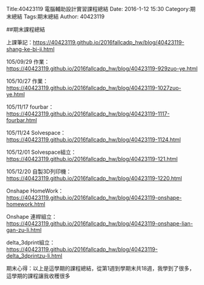 Title:40423119 電腦輔助設計實習課程總結
Date: 2016-1-12 15:30
Category:期末總結
Tags:期末總結
Author: 40423119

<!-- PELICAN_END_SUMMARY -->
##期末課程總結

上課筆記：https://40423119.github.io/2016fallcadp_hw/blog/40423119-shang-ke-bi-ji.html

105/09/29 作業：https://40423119.github.io/2016fallcadp_hw/blog/40423119-929zuo-ye.html

105/10/27 作業：https://40423119.github.io/2016fallcadp_hw/blog/40423119-1027zuo-ye.html

105/11/17 fourbar：https://40423119.github.io/2016fallcadp_hw/blog/40423119-1117-fourbar.html

105/11/24 Solvespace：https://40423119.github.io/2016fallcadp_hw/blog/40423119-1124.html

105/12/01 Solvespace組立：https://40423119.github.io/2016fallcadp_hw/blog/40423119-121.html

105/12/20 自製3D列印機：https://40423119.github.io/2016fallcadp_hw/blog/40423119-1220.html

Onshape HomeWork：https://40423119.github.io/2016fallcadp_hw/blog/40423119-onshape-homework.html

Onshape 連桿組立：https://40423119.github.io/2016fallcadp_hw/blog/40423119-onshape-lian-gan-zu-li.html

delta_3dprint組立：https://40423119.github.io/2016fallcadp_hw/blog/40423119-delta_3dprintzu-li.html

期末心得：以上是這學期的課程總結，從第1週到學期末共18週，我學到了很多，這學期的課程讓我收穫很多



